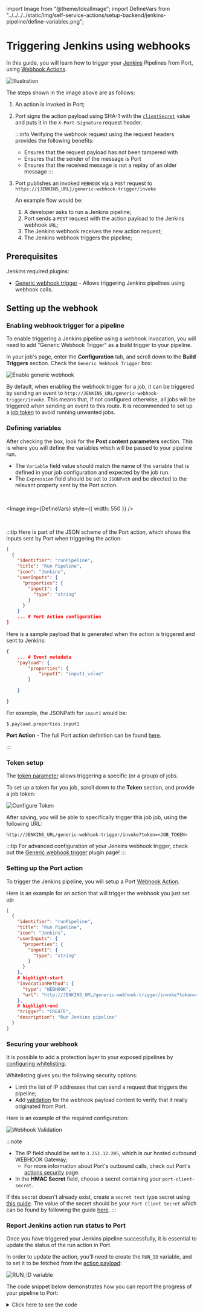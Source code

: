 import Image from "@theme/IdealImage";
import DefineVars from "../../../../static/img/self-service-actions/setup-backend/jenkins-pipeline/define-variables.png";

# Triggering Jenkins using webhooks

In this guide, you will learn how to trigger your [Jenkins](https://www.jenkins.io/) Pipelines from Port, using [Webhook Actions](../webhook/).

![Illustration](../../../../static/img/self-service-actions/setup-backend/jenkins-pipeline/jenkins-illustration.png)

The steps shown in the image above are as follows:

1. An action is invoked in Port;
2. Port signs the action payload using SHA-1 with the [`clientSecret`](../../../build-your-software-catalog/custom-integration/api/api.md#find-your-port-credentials) value and puts it in the `X-Port-Signature` request header.

   :::info
   Verifying the webhook request using the request headers provides the following benefits:

   - Ensures that the request payload has not been tampered with
   - Ensures that the sender of the message is Port
   - Ensures that the received message is not a replay of an older message
   :::

3. Port publishes an invoked `WEBHOOK` via a `POST` request to `https://{JENKINS_URL}/generic-webhook-trigger/invoke`

   An example flow would be:

   1. A developer asks to run a Jenkins pipeline;
   2. Port sends a `POST` request with the action payload to the Jenkins webhook `URL`;
   3. The Jenkins webhook receives the new action request;
   4. The Jenkins webhook triggers the pipeline;

## Prerequisites

Jenkins required plugins:

- [Generic webhook trigger](https://plugins.jenkins.io/generic-webhook-trigger/) - Allows triggering Jenkins pipelines using webhook calls.

## Setting up the webhook

### Enabling webhook trigger for a pipeline

To enable triggering a Jenkins pipeline using a webhook invocation, you will need to add "Generic Webhook Trigger" as a build trigger to your pipeline.

In your job's page, enter the **Configuration** tab, and scroll down to the **Build Triggers** section. Check the `Generic Webhook Trigger` box:

![Enable generic webhook](../../../../static/img/self-service-actions/setup-backend/jenkins-pipeline/check-generic-webhook-option.png)

By default, when enabling the webhook trigger for a job, it can be triggered by sending an event to `http://JENKINS_URL/generic-webhook-trigger/invoke`. This means that, if not configured otherwise, all jobs will be triggered when sending an event to this route. It is recommended to set up a [job token](jenkins-pipeline.md#token-setup) to avoid running unwanted jobs.

### Defining variables

After checking the box, look for the **Post content parameters** section. This is where you will define the variables which will be passed to your pipeline run.

- The `Variable` field value should match the name of the variable that is defined in your job configuration and expected by the job run.
- The `Expression` field should be set to `JSONPath` and be directed to the relevant property sent by the Port action.

<br/>

<Image img={DefineVars} style={{ width: 550 }} />

<br/>

:::tip
Here is part of the JSON scheme of the Port action, which shows the inputs sent by Port when triggering the action:

```json showLineNumber
[
  {
    "identifier": "runPipeline",
    "title": "Run Pipeline",
    "icon": "Jenkins",
    "userInputs": {
      "properties": {
        "input1": {
          "type": "string"
        }
      }
    }
    ... # Port Action configuration
]
```

Here is a sample payload that is generated when the action is triggered and sent to Jenkins:

```json showLineNumber
{
    ... # Event metadata
    "payload": {
        "properties": {
            "input1": "input1_value"
        }

    }

}
```

For example, the JSONPath for `input1` would be:

```text
$.payload.properties.input1
```

**Port Action** - The full Port action definition can be found [here](./jenkins-pipeline.md#setting-up-the-port-action).

:::

### Token setup

The [token parameter](https://plugins.jenkins.io/generic-webhook-trigger/#plugin-content-token-parameter) allows triggering a specific (or a group) of jobs.

To set up a token for you job, scroll down to the **Token** section, and provide a job token:

![Configure Token](../../../../static/img/self-service-actions/setup-backend/jenkins-pipeline/configure-token.png)

After saving, you will be able to specifically trigger this job job, using the following URL:

```text showLineNumbers
http://JENKINS_URL/generic-webhook-trigger/invoke?token=<JOB_TOKEN>
```

:::tip
For advanced configuration of your Jenkins webhook trigger, check out the [Generic webhook trigger](https://plugins.jenkins.io/generic-webhook-trigger/) plugin page!
:::

### Setting up the Port action

To trigger the Jenkins pipeline, you will setup a Port [Webhook Action](../webhook/).

Here is an example for an action that will trigger the webhook you just set up:

```json showLineNumbers
[
  {
    "identifier": "runPipeline",
    "title": "Run Pipeline",
    "icon": "Jenkins",
    "userInputs": {
      "properties": {
        "input1": {
          "type": "string"
        }
      }
    },
    # highlight-start
    "invocationMethod": {
      "type": "WEBHOOK",
      "url": "http://JENKINS_URL/generic-webhook-trigger/invoke?token=<JOB_TOKEN>"
    },
    # highlight-end
    "trigger": "CREATE",
    "description": "Run Jenkins pipeline"
  }
]
```

### Securing your webhook

It is possible to add a protection layer to your exposed pipelines by [configuring whitelisting](https://plugins.jenkins.io/generic-webhook-trigger/#plugin-content-whitelist-hosts).

Whitelisting gives you the following security options:

- Limit the list of IP addresses that can send a request that triggers the pipeline;
- Add [validation](../webhook/signature-verification.md) for the webhook payload content to verify that it really originated from Port.

Here is an example of the required configuration:

![Webhook Validation](../../../../static/img/self-service-actions/setup-backend/jenkins-pipeline/validate-webhook.png)

:::note

- The IP field should be set to `3.251.12.205`, which is our hosted outbound WEBHOOK Gateway;
  - For more information about Port's outbound calls, check out Port's [actions security](../../security/security.md) page.
- In the **HMAC Secret** field, choose a secret containing your `port-client-secret`.

If this secret doesn't already exist, create a `secret text` type secret using [this guide](https://www.jenkins.io/doc/book/using/using-credentials/). The value of the secret should be your `Port Client Secret` which can be found by following the guide [here](https://docs.getport.io/build-your-software-catalog/custom-integration/api/#find-your-port-credentials).
:::

### Report Jenkins action run status to Port

Once you have triggered your Jenkins pipeline successfully, it is essential to update the status of the run action in Port.

In order to update the action, you'll need to create the `RUN_ID` variable, and to set it to be fetched from the [action payload](../../self-service-actions-deep-dive/self-service-actions-deep-dive.md#action-message-structure):

![RUN_ID variable](../../../../static/img/self-service-actions/setup-backend/jenkins-pipeline/jenkins-runid-variable.png)

The code snippet below demonstrates how you can report the progress of your pipeline to Port:

<details>
<summary> Click here to see the code</summary>

```groovy showLineNumbers
import groovy.json.JsonSlurper

pipeline {
    agent any

    environment {
        PORT_CLIENT_ID="YOUR_CLIENT_ID"
        PORT_CLIENT_SECRET="YOUR_CLIENT_SECRET"
        ACCESS_TOKEN = ""
    }

    stages {
        // highlight-next-line
        stage('Get access token') {
            steps {
                script {
                    // Execute the curl command and capture the output
                    def result = sh(returnStdout: true, script: """
                        accessTokenPayload=\$(curl -X POST \
                            -H "Content-Type: application/json" \
                            -d '{"clientId": "${PORT_CLIENT_ID}", "clientSecret": "${PORT_CLIENT_SECRET}"}' \
                            -s "https://api.getport.io/v1/auth/access_token")
                        echo \$accessTokenPayload
                    """)

                    // Parse the JSON response using JsonSlurper
                    def jsonSlurper = new JsonSlurper()
                    def payloadJson = jsonSlurper.parseText(result.trim())

                    // Access the desired data from the payload
                    ACCESS_TOKEN = payloadJson.accessToken
                }
            }
        }

        // highlight-next-line
        stage('Send logs example') {
            steps {
                script {
                    def logs_report_response = sh(script: """
                        curl -X POST \
                            -H "Content-Type: application/json" \
                            -H "Authorization: Bearer ${ACCESS_TOKEN}" \
                            -d '{"message": "this is a log test message example"}' \
                            "https://api.getport.io/v1/actions/runs/$RUN_ID/logs"
                    """, returnStdout: true)

                    println(logs_report_response)
                }
            }
        }

        // highlight-next-line
        stage('Update status example') {
            steps {
                script {
                    def status_report_response = sh(script: """
                        curl -X PATCH \
                          -H "Content-Type: application/json" \
                          -H "Authorization: Bearer ${ACCESS_TOKEN}" \
                          -d '{"status":"SUCCESS", "message": {"run_status": "Jenkins CI/CD Run completed successfully!"}}' \
                            "https://api.getport.io/v1/actions/runs/${RUN_ID}"
                    """, returnStdout: true)

                    println(status_report_response)
                }
            }
        }
    }
}
```

</details>

